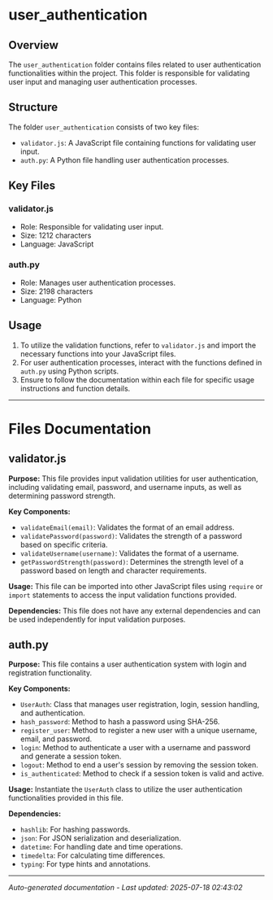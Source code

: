# user_authentication

## Overview
The `user_authentication` folder contains files related to user authentication functionalities within the project. This folder is responsible for validating user input and managing user authentication processes.

## Structure
The folder `user_authentication` consists of two key files:
- `validator.js`: A JavaScript file containing functions for validating user input.
- `auth.py`: A Python file handling user authentication processes.

## Key Files
### validator.js
- Role: Responsible for validating user input.
- Size: 1212 characters
- Language: JavaScript

### auth.py
- Role: Manages user authentication processes.
- Size: 2198 characters
- Language: Python

## Usage
1. To utilize the validation functions, refer to `validator.js` and import the necessary functions into your JavaScript files.
2. For user authentication processes, interact with the functions defined in `auth.py` using Python scripts.
3. Ensure to follow the documentation within each file for specific usage instructions and function details.

---

# Files Documentation

## validator.js

**Purpose:** This file provides input validation utilities for user authentication, including validating email, password, and username inputs, as well as determining password strength.

**Key Components:**
- `validateEmail(email)`: Validates the format of an email address.
- `validatePassword(password)`: Validates the strength of a password based on specific criteria.
- `validateUsername(username)`: Validates the format of a username.
- `getPasswordStrength(password)`: Determines the strength level of a password based on length and character requirements.

**Usage:** This file can be imported into other JavaScript files using `require` or `import` statements to access the input validation functions provided.

**Dependencies:** This file does not have any external dependencies and can be used independently for input validation purposes.

## auth.py

**Purpose:** This file contains a user authentication system with login and registration functionality.

**Key Components:**
- `UserAuth`: Class that manages user registration, login, session handling, and authentication.
- `hash_password`: Method to hash a password using SHA-256.
- `register_user`: Method to register a new user with a unique username, email, and password.
- `login`: Method to authenticate a user with a username and password and generate a session token.
- `logout`: Method to end a user's session by removing the session token.
- `is_authenticated`: Method to check if a session token is valid and active.

**Usage:** Instantiate the `UserAuth` class to utilize the user authentication functionalities provided in this file.

**Dependencies:**
- `hashlib`: For hashing passwords.
- `json`: For JSON serialization and deserialization.
- `datetime`: For handling date and time operations.
- `timedelta`: For calculating time differences.
- `typing`: For type hints and annotations.

---
*Auto-generated documentation - Last updated: 2025-07-18 02:43:02*
